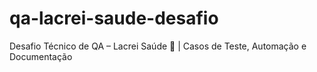 # qa-lacrei-saude-desafio
Desafio Técnico de QA – Lacrei Saúde 🌈 | Casos de Teste, Automação e Documentação
